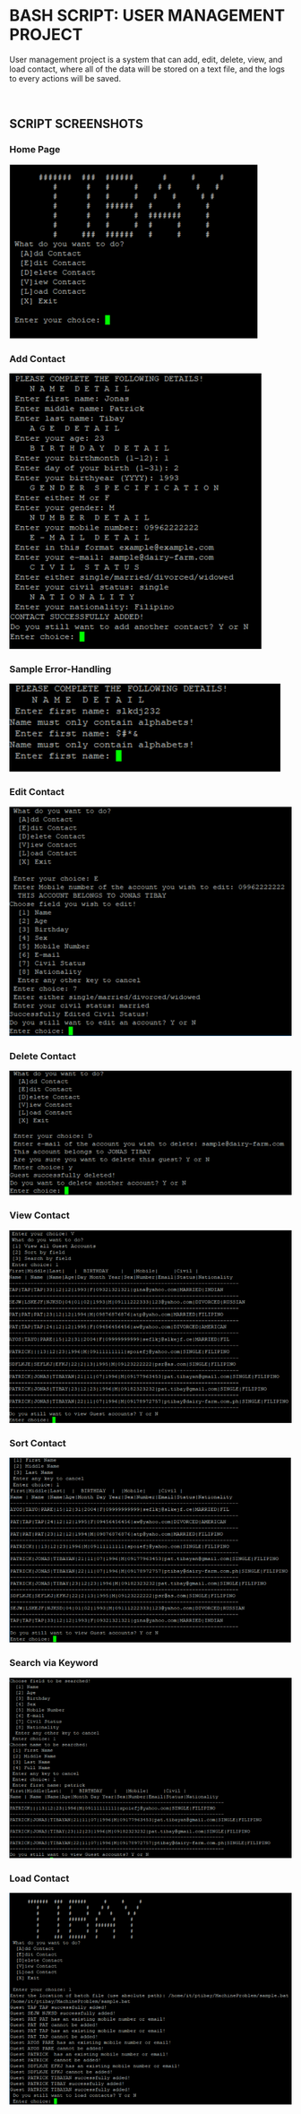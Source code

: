 # BASH SCRIPT: USER MANAGEMENT PROJECT

<p>User management project is a system that can add, edit, delete, view, and load contact, where all of the data will be stored on a text file, and the logs to every actions will be saved.</p>

<br>

## **SCRIPT SCREENSHOTS**

### Home Page
![usrhomepage](docs/images/home-page.PNG)

### Add Contact
![usradd](docs/images/add-contact.PNG)

### Sample Error-Handling
![usrerror](docs/images/error-handling.PNG)

### Edit Contact
![usredit](docs/images/edit-contact.PNG)

### Delete Contact
![usrdelete](docs/images/delete-contact.PNG)

### View Contact
![usrview](docs/images/view-contact.PNG)

### Sort Contact
![usrsort](docs/images/sort-contact.PNG)

### Search via Keyword
![usrkeyword](docs/images/search-keyword.PNG)

### Load Contact
![usrload](docs/images/load-contact.PNG)
